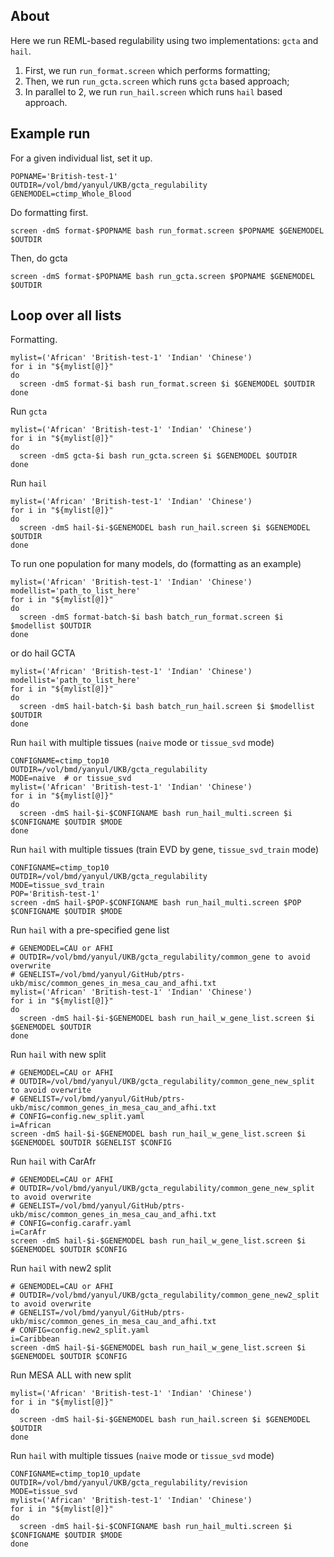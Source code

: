 ## About

Here we run REML-based regulability using two implementations: `gcta` and `hail`.

1. First, we run `run_format.screen` which performs formatting; 
2. Then, we run `run_gcta.screen` which runs `gcta` based approach;
3. In parallel to 2, we run `run_hail.screen` which runs `hail` based approach.

## Example run

For a given individual list, set it up.

```
POPNAME='British-test-1'  
OUTDIR=/vol/bmd/yanyul/UKB/gcta_regulability
GENEMODEL=ctimp_Whole_Blood
```

Do formatting first.

```
screen -dmS format-$POPNAME bash run_format.screen $POPNAME $GENEMODEL $OUTDIR
```

Then, do gcta

```
screen -dmS format-$POPNAME bash run_gcta.screen $POPNAME $GENEMODEL $OUTDIR
```

## Loop over all lists

Formatting.

```
mylist=('African' 'British-test-1' 'Indian' 'Chinese')
for i in "${mylist[@]}"
do 
  screen -dmS format-$i bash run_format.screen $i $GENEMODEL $OUTDIR
done
```

Run `gcta`

```
mylist=('African' 'British-test-1' 'Indian' 'Chinese')
for i in "${mylist[@]}"
do 
  screen -dmS gcta-$i bash run_gcta.screen $i $GENEMODEL $OUTDIR
done
```

Run `hail`

```
mylist=('African' 'British-test-1' 'Indian' 'Chinese')
for i in "${mylist[@]}"
do 
  screen -dmS hail-$i-$GENEMODEL bash run_hail.screen $i $GENEMODEL $OUTDIR
done
```

To run one population for many models, do (formatting as an example)

```
mylist=('African' 'British-test-1' 'Indian' 'Chinese')
modellist='path_to_list_here'
for i in "${mylist[@]}"
do 
  screen -dmS format-batch-$i bash batch_run_format.screen $i $modellist $OUTDIR
done
```

or do hail GCTA

```
mylist=('African' 'British-test-1' 'Indian' 'Chinese')
modellist='path_to_list_here'
for i in "${mylist[@]}"
do
  screen -dmS hail-batch-$i bash batch_run_hail.screen $i $modellist $OUTDIR
done
```

Run `hail` with multiple tissues (`naive` mode or `tissue_svd` mode)

```
CONFIGNAME=ctimp_top10
OUTDIR=/vol/bmd/yanyul/UKB/gcta_regulability
MODE=naive  # or tissue_svd
mylist=('African' 'British-test-1' 'Indian' 'Chinese')
for i in "${mylist[@]}"
do 
  screen -dmS hail-$i-$CONFIGNAME bash run_hail_multi.screen $i $CONFIGNAME $OUTDIR $MODE
done
```

Run `hail` with multiple tissues (train EVD by gene, `tissue_svd_train` mode)

```
CONFIGNAME=ctimp_top10
OUTDIR=/vol/bmd/yanyul/UKB/gcta_regulability
MODE=tissue_svd_train
POP='British-test-1'
screen -dmS hail-$POP-$CONFIGNAME bash run_hail_multi.screen $POP $CONFIGNAME $OUTDIR $MODE
```


Run `hail` with a pre-specified gene list

```
# GENEMODEL=CAU or AFHI
# OUTDIR=/vol/bmd/yanyul/UKB/gcta_regulability/common_gene to avoid overwrite
# GENELIST=/vol/bmd/yanyul/GitHub/ptrs-ukb/misc/common_genes_in_mesa_cau_and_afhi.txt
mylist=('African' 'British-test-1' 'Indian' 'Chinese')
for i in "${mylist[@]}"
do 
  screen -dmS hail-$i-$GENEMODEL bash run_hail_w_gene_list.screen $i $GENEMODEL $OUTDIR
done
```

Run `hail` with new split
```
# GENEMODEL=CAU or AFHI
# OUTDIR=/vol/bmd/yanyul/UKB/gcta_regulability/common_gene_new_split to avoid overwrite
# GENELIST=/vol/bmd/yanyul/GitHub/ptrs-ukb/misc/common_genes_in_mesa_cau_and_afhi.txt
# CONFIG=config.new_split.yaml
i=African
screen -dmS hail-$i-$GENEMODEL bash run_hail_w_gene_list.screen $i $GENEMODEL $OUTDIR $GENELIST $CONFIG
```

Run `hail` with CarAfr
```
# GENEMODEL=CAU or AFHI
# OUTDIR=/vol/bmd/yanyul/UKB/gcta_regulability/common_gene_new_split to avoid overwrite
# GENELIST=/vol/bmd/yanyul/GitHub/ptrs-ukb/misc/common_genes_in_mesa_cau_and_afhi.txt
# CONFIG=config.carafr.yaml
i=CarAfr
screen -dmS hail-$i-$GENEMODEL bash run_hail_w_gene_list.screen $i $GENEMODEL $OUTDIR $CONFIG
```

Run `hail` with new2 split
```
# GENEMODEL=CAU or AFHI
# OUTDIR=/vol/bmd/yanyul/UKB/gcta_regulability/common_gene_new2_split to avoid overwrite
# GENELIST=/vol/bmd/yanyul/GitHub/ptrs-ukb/misc/common_genes_in_mesa_cau_and_afhi.txt
# CONFIG=config.new2_split.yaml
i=Caribbean
screen -dmS hail-$i-$GENEMODEL bash run_hail_w_gene_list.screen $i $GENEMODEL $OUTDIR $CONFIG
```

Run MESA ALL with new split
```
mylist=('African' 'British-test-1' 'Indian' 'Chinese')
for i in "${mylist[@]}"
do 
  screen -dmS hail-$i-$GENEMODEL bash run_hail.screen $i $GENEMODEL $OUTDIR
done
```


Run `hail` with multiple tissues (`naive` mode or `tissue_svd` mode)

```
CONFIGNAME=ctimp_top10_update
OUTDIR=/vol/bmd/yanyul/UKB/gcta_regulability/revision
MODE=tissue_svd
mylist=('African' 'British-test-1' 'Indian' 'Chinese')
for i in "${mylist[@]}"
do 
  screen -dmS hail-$i-$CONFIGNAME bash run_hail_multi.screen $i $CONFIGNAME $OUTDIR $MODE
done
```
